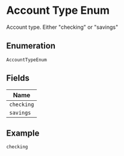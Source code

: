 
# Account Type Enum

Account type. Either "checking" or "savings"

## Enumeration

`AccountTypeEnum`

## Fields

| Name |
|  --- |
| `checking` |
| `savings` |

## Example

```
checking
```

